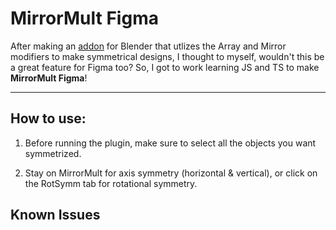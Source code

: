 # **MirrorMult Figma**
After making an [addon](https://github.com/ameya-g-git/mirror-mult-obj-bpy#user-content-fn-2-f7cce865578bb4eaa8c8a47d8d0de273) for Blender that utlizes the Array and Mirror modifiers to make symmetrical designs, I thought to myself, wouldn't this be a great feature for Figma too? So, I got to work learning JS and TS to make **MirrorMult Figma**!

___

## **How to use**:
1. Before running the plugin, make sure to select all the objects you want symmetrized.

2. Stay on MirrorMult for axis symmetry (horizontal & vertical), or click on the RotSymm tab for rotational symmetry.

## **Known Issues**
